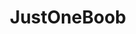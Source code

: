 ---
title: JustOneBoob
crosslinks:
- livven
- playme
- TinyAsianTits
- Sexy_Ass_White_Girls
- RayleneX
- eyecontact
- workgonewild
- DanielleSharp
- TahliaParis
- NSFWfashion
- BreedingMaterial
- AmateursVideos
- ElsieHewitt
- lanarhoades
- LanaKendrick
- TigerrBenson
- SexyFrex
- NSFWFunny
---